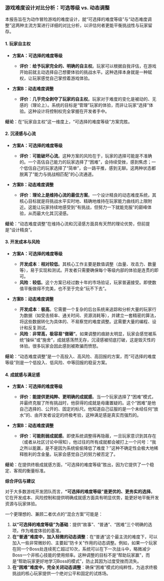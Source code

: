 ### 游戏难度设计对比分析：可选等级 vs. 动态调整

本报告旨在为动作冒险游戏的难度设计，就“可选择的难度等级”与“动态难度调整”这两种主流方案进行详细的对比分析，以评估何者更能平衡挑战性与玩家留存。

#### 1. 玩家自主权

*   **方案A：可选择的难度等级**
    *   **评价**：**给予玩家完全的、明确的自主权**。玩家可以根据自我评估，在游戏开始前就主动选择自己想要体验的挑战水平。这种选择本身就是一种赋权，让玩家感觉自己掌控着游戏体验。

*   **方案B：动态难度调整**
    *   **评价**：**几乎完全剥夺了玩家的自主权**。玩家对于难度的变化是被动的、无感的（理论上）。系统的目标是“管理”玩家的体验，而非让玩家“选择”体验。这种设计将控制权完全掌握在开发者手中。

**结论**：在“玩家自主权”这一维度上，“可选择的难度等级”方案完胜。

#### 2. 沉浸感与心流

*   **方案A：可选择的难度等级**
    *   **评价**：**可能破坏心流**。这种方案的风险在于，玩家的选择可能是不准确的。一个高估自己能力的玩家选择了“困难”，会持续受挫，感到焦虑；一个低估自己的玩家选择了“简单”，会一路平推，感到无聊。这两种状态都脱离了“能力与挑战相匹配”的心流通道。

*   **方案B：动态难度调整**
    *   **评价**：**理论上是维持心流的最佳方案**。一个设计精良的动态难度系统，其核心目标就是将挑战水平实时地、精确地维持在玩家能力曲线的上限附近。这能让玩家持续地感受到“有挑战，但努力一下就能克服”的巅峰体验，从而最大化其沉浸感。

**结论**：“动态难度调整”在维持心流和沉浸感方面具有天然的理论优势，但前提是“设计精良”。

#### 3. 开发成本与风险

*   **方案A：可选择的难度等级**
    *   **开发成本**：**相对较低**。其核心工作主要是数值调整（血量、攻击力、数量等），易于实现和测试。开发者只需要确保每个等级内部的体验是连贯的即可。
    *   **风险**：**较低**。这个方案已经过数十年的市场验证，玩家普遍接受。即使数值平衡做得不完美，也不至于完全“玩不下去”。

*   **方案B：动态难度调整**
    *   **开发成本**：**极高**。它需要一个复杂的后台系统来追踪和分析大量的玩家行为数据（如受击频率、通关时间、资源消耗等），并建立一套精密的算法，将这些数据转化为具体的、不易察觉的难度调整。这需要大量的编程、设计和反复测试。
    *   **风险**：**非常高，极容易“做砸”**。如果调整的痕跡太明显，玩家会感觉被系统“操纵”或“施舍”，成就感荡然无存，沉浸感被彻底打破，这是毁灭性的体验。很多玩家会因此感到被欺骗而愤怒。

**结论**：“动态难度调整”是一个高投入、高风险、高回报的方案，而“可选择的难度等级”则是一个低投入、低风险、中等回报的稳妥方案。

#### 4. 成就感与满足感

*   **方案A：可选择的难度等级**
    *   **评价**：**能提供更纯粹、更明确的成就感**。当一个玩家选择了“困难”模式，并最终克服了所有挑战时，他获得的成就是毋庸置疑的。这个“困难”是他自己选择的、公开的、固定的标尺。他知道自己征服的是一个未经任何“放水”的、由开发者设定的终极考验，这种满足感是真实而强烈的。

*   **方案B：动态难度调整**
    *   **评价**：**可能削弱成就感**。即使系统调整得再隐蔽，一旦玩家意识到其存在（或者从社区讨论中得知），他过往的所有成就都会被打上一个问号：“我之所以能赢，是不是因为系统偷偷降低了难度？”这种不确定性会极大地稀释胜利的含金量。玩家会感觉自己的努力被否定了。

**结论**：在提供终极成就感方面，“可选择的难度等级”胜出，因为它提供了一个稳定、客观的衡量标准。

**综合评估与建议**

对于大多数游戏开发团队而言，**“可选择的难度等级”是更优的、更务实的选择**。它在开发成本、风险控制和提供明确成就感方面具有明显优势，能更好地平衡开发资源与玩家体验。

一个更理想的、兼顾二者优点的“混合方案”可能是：

1.  **以“可选择的难度等级”为基础**：提供“故事”、“普通”、“困难”三个明确的选项，作为难度体验的基准。
2.  **在“普通”难度中，加入轻微的动态调整**：在“普通”这个最主流的难度下，可以加入一些非常微妙的、主要起“防卡关”作用的动态调整。例如，如果一个玩家在同一个Boss处连续死亡超过10次，系统可以在下一次战斗中，略微减少Boss一个非核心技能的使用频率。这种调整的目标不是“帮助玩家赢”，而是“帮助玩家更好地学习Boss的模式”，防止其因为过度受挫而流失。
3.  **在“困难”难度中，完全关闭动态调整**：确保“困难”模式的纯粹性，为追求终极挑战的核心玩家提供一个绝对公平和固定的试炼场。